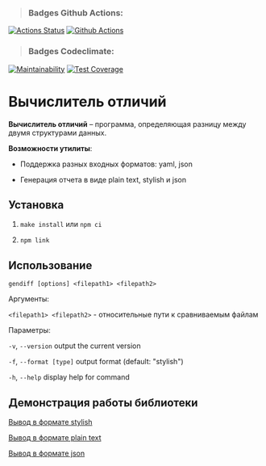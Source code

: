 > ### Badges Github Actions:
[![Actions Status](https://github.com/Polyquid/frontend-project-46/actions/workflows/hexlet-check.yml/badge.svg)](https://github.com/Polyquid/frontend-project-46/actions)
[![Github Actions](https://github.com/Polyquid/frontend-project-46/actions/workflows/test.yml/badge.svg)](https://github.com/Polyquid/frontend-project-46/actions)
> ### Badges Codeclimate:
[![Maintainability](https://api.codeclimate.com/v1/badges/fa3082e7f968281e3fe7/maintainability)](https://codeclimate.com/github/Polyquid/frontend-project-46/maintainability)
[![Test Coverage](https://api.codeclimate.com/v1/badges/fa3082e7f968281e3fe7/test_coverage)](https://codeclimate.com/github/Polyquid/frontend-project-46/test_coverage)

# Вычислитель отличий

**Вычислитель отличий** – программа, определяющая разницу между двумя структурами данных.

**Возможности утилиты**:

- Поддержка разных входных форматов: yaml, json

- Генерация отчета в виде plain text, stylish и json

## Установка

1. `make install` или `npm ci`

2. `npm link`

## Использование

`gendiff [options] <filepath1> <filepath2>`

Аргументы:

`<filepath1> <filepath2>` - относительные пути к сравниваемым файлам

Параметры:

`-v`, `--version` output the current version

`-f`, `--format [type]` output format (default: "stylish")

`-h`, `--help` display help for command

## Демонстрация работы библиотеки
[Вывод в формате stylish](https://asciinema.org/a/evE3Se7Kqe41ShhfFqjCtmxDr)

[Вывод в формате plain text](https://asciinema.org/a/y8WWCOJzNbD2H6a5LKjjcfLOz)

[Вывод в формате json](https://asciinema.org/a/o3yQPlPOUxVu7H1x61rZ4oG04)